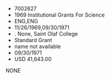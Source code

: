 * 7002627
* 1969 Institutional Grants For Science
* ENG,ENG
* 11/26/1969,09/30/1971
*  . None, Saint Olaf College
* Standard Grant
*   name not available
* 09/30/1971
* USD 41,643.00

NONE